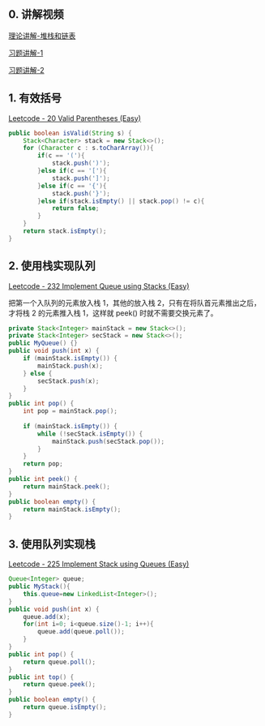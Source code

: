 ## 0. 讲解视频

[理论讲解-堆栈和链表](https://www.bilibili.com/video/av46292575/?p=8)

[习题讲解-1](https://www.bilibili.com/video/av46292575/?p=9)

[习题讲解-2](https://www.bilibili.com/video/av46292575/?p=10)

## 1. 有效括号

[Leetcode - 20 Valid Parentheses (Easy)](https://leetcode.com/problems/valid-parentheses/)

```java
public boolean isValid(String s) {
    Stack<Character> stack = new Stack<>();
    for (Character c : s.toCharArray()){
        if(c == '('){
            stack.push(')');
        }else if(c == '['){
            stack.push(']');
        }else if(c == '{'){
            stack.push('}');
        }else if(stack.isEmpty() || stack.pop() != c){
            return false;
        }
    }
    return stack.isEmpty();
}
```

## 2. 使用栈实现队列

[Leetcode - 232 Implement Queue using Stacks (Easy)](https://leetcode.com/problems/implement-queue-using-stacks/)

把第一个入队列的元素放入栈 1，其他的放入栈 2，只有在将队首元素推出之后，才将栈 2 的元素推入栈 1，这样就 peek() 时就不需要交换元素了。

```java
private Stack<Integer> mainStack = new Stack<>();
private Stack<Integer> secStack = new Stack<>();
public MyQueue() {}
public void push(int x) {
    if (mainStack.isEmpty()) {
        mainStack.push(x);
    } else {
        secStack.push(x);
    }
}
public int pop() {
    int pop = mainStack.pop();
    
    if (mainStack.isEmpty()) {
        while (!secStack.isEmpty()) {
            mainStack.push(secStack.pop());
        }
    }
    return pop;
}
public int peek() {
    return mainStack.peek();
}
public boolean empty() {
    return mainStack.isEmpty();
}
```

## 3. 使用队列实现栈

[Leetcode - 225 Implement Stack using Queues (Easy)](https://leetcode.com/problems/implement-stack-using-queues/)

```java
Queue<Integer> queue;
public MyStack(){
    this.queue=new LinkedList<Integer>();
}
public void push(int x) {
    queue.add(x);
    for(int i=0; i<queue.size()-1; i++){
        queue.add(queue.poll());
    }
}
public int pop() {
    return queue.poll();
}
public int top() {
    return queue.peek();
}
public boolean empty() {
    return queue.isEmpty();
}
```